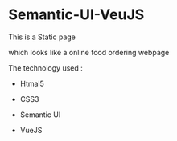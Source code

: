 # Semantic-UI-VeuJS

This is a Static page

which looks like a online food ordering webpage

The technology used :

  * Htmal5
  
  * CSS3
  
  * Semantic UI
   
  * VueJS
